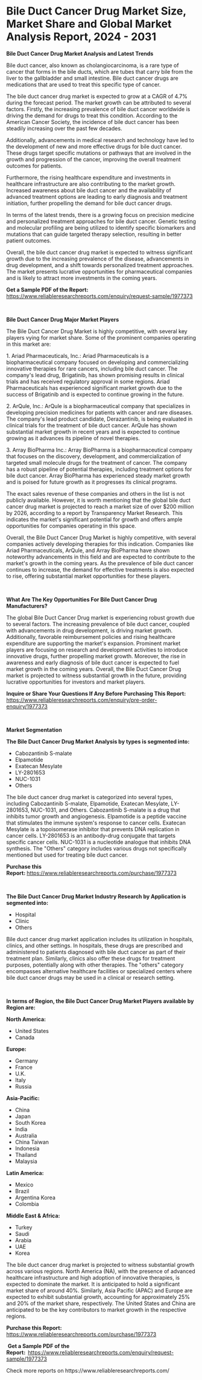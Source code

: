 <p><h1>Bile Duct Cancer Drug Market Size, Market Share and Global Market Analysis Report, 2024 - 2031</h1></p><p><strong>Bile Duct Cancer Drug Market Analysis and Latest Trends</strong></p>
<p><p>Bile duct cancer, also known as cholangiocarcinoma, is a rare type of cancer that forms in the bile ducts, which are tubes that carry bile from the liver to the gallbladder and small intestine. Bile duct cancer drugs are medications that are used to treat this specific type of cancer.</p><p>The bile duct cancer drug market is expected to grow at a CAGR of 4.7% during the forecast period. The market growth can be attributed to several factors. Firstly, the increasing prevalence of bile duct cancer worldwide is driving the demand for drugs to treat this condition. According to the American Cancer Society, the incidence of bile duct cancer has been steadily increasing over the past few decades.</p><p>Additionally, advancements in medical research and technology have led to the development of new and more effective drugs for bile duct cancer. These drugs target specific mutations or pathways that are involved in the growth and progression of the cancer, improving the overall treatment outcomes for patients.</p><p>Furthermore, the rising healthcare expenditure and investments in healthcare infrastructure are also contributing to the market growth. Increased awareness about bile duct cancer and the availability of advanced treatment options are leading to early diagnosis and treatment initiation, further propelling the demand for bile duct cancer drugs.</p><p>In terms of the latest trends, there is a growing focus on precision medicine and personalized treatment approaches for bile duct cancer. Genetic testing and molecular profiling are being utilized to identify specific biomarkers and mutations that can guide targeted therapy selection, resulting in better patient outcomes.</p><p>Overall, the bile duct cancer drug market is expected to witness significant growth due to the increasing prevalence of the disease, advancements in drug development, and a shift towards personalized treatment approaches. The market presents lucrative opportunities for pharmaceutical companies and is likely to attract more investments in the coming years.</p></p>
<p><strong>Get a Sample PDF of the Report:&nbsp;</strong> <a href="https://www.reliableresearchreports.com/enquiry/request-sample/1977373">https://www.reliableresearchreports.com/enquiry/request-sample/1977373</a></p>
<p>&nbsp;</p>
<p><strong>Bile Duct Cancer Drug Major Market Players</strong></p>
<p><p>The Bile Duct Cancer Drug Market is highly competitive, with several key players vying for market share. Some of the prominent companies operating in this market are:</p><p>1. Ariad Pharmaceuticals, Inc.: Ariad Pharmaceuticals is a biopharmaceutical company focused on developing and commercializing innovative therapies for rare cancers, including bile duct cancer. The company's lead drug, Brigatinib, has shown promising results in clinical trials and has received regulatory approval in some regions. Ariad Pharmaceuticals has experienced significant market growth due to the success of Brigatinib and is expected to continue growing in the future.</p><p>2. ArQule, Inc.: ArQule is a biopharmaceutical company that specializes in developing precision medicines for patients with cancer and rare diseases. The company's lead product candidate, Derazantinib, is being evaluated in clinical trials for the treatment of bile duct cancer. ArQule has shown substantial market growth in recent years and is expected to continue growing as it advances its pipeline of novel therapies.</p><p>3. Array BioPharma Inc.: Array BioPharma is a biopharmaceutical company that focuses on the discovery, development, and commercialization of targeted small molecule drugs for the treatment of cancer. The company has a robust pipeline of potential therapies, including treatment options for bile duct cancer. Array BioPharma has experienced steady market growth and is poised for future growth as it progresses its clinical programs.</p><p>The exact sales revenue of these companies and others in the list is not publicly available. However, it is worth mentioning that the global bile duct cancer drug market is projected to reach a market size of over $200 million by 2026, according to a report by Transparency Market Research. This indicates the market's significant potential for growth and offers ample opportunities for companies operating in this space.</p><p>Overall, the Bile Duct Cancer Drug Market is highly competitive, with several companies actively developing therapies for this indication. Companies like Ariad Pharmaceuticals, ArQule, and Array BioPharma have shown noteworthy advancements in this field and are expected to contribute to the market's growth in the coming years. As the prevalence of bile duct cancer continues to increase, the demand for effective treatments is also expected to rise, offering substantial market opportunities for these players.</p></p>
<p>&nbsp;</p>
<p><strong>What Are The Key Opportunities For Bile Duct Cancer Drug Manufacturers?</strong></p>
<p><p>The global Bile Duct Cancer Drug market is experiencing robust growth due to several factors. The increasing prevalence of bile duct cancer, coupled with advancements in drug development, is driving market growth. Additionally, favorable reimbursement policies and rising healthcare expenditure are supporting the market's expansion. Prominent market players are focusing on research and development activities to introduce innovative drugs, further propelling market growth. Moreover, the rise in awareness and early diagnosis of bile duct cancer is expected to fuel market growth in the coming years. Overall, the Bile Duct Cancer Drug market is projected to witness substantial growth in the future, providing lucrative opportunities for investors and market players.</p></p>
<p><strong>Inquire or Share Your Questions If Any Before Purchasing This Report:</strong> <a href="https://www.reliableresearchreports.com/enquiry/pre-order-enquiry/1977373">https://www.reliableresearchreports.com/enquiry/pre-order-enquiry/1977373</a></p>
<p>&nbsp;</p>
<p><strong>Market Segmentation</strong></p>
<p><strong>The Bile Duct Cancer Drug Market Analysis by types is segmented into:</strong></p>
<p><ul><li>Cabozantinib S-malate</li><li>Elpamotide</li><li>Exatecan Mesylate</li><li>LY-2801653</li><li>NUC-1031</li><li>Others</li></ul></p>
<p><p>The bile duct cancer drug market is categorized into several types, including Cabozantinib S-malate, Elpamotide, Exatecan Mesylate, LY-2801653, NUC-1031, and Others. Cabozantinib S-malate is a drug that inhibits tumor growth and angiogenesis. Elpamotide is a peptide vaccine that stimulates the immune system's response to cancer cells. Exatecan Mesylate is a topoisomerase inhibitor that prevents DNA replication in cancer cells. LY-2801653 is an antibody-drug conjugate that targets specific cancer cells. NUC-1031 is a nucleotide analogue that inhibits DNA synthesis. The "Others" category includes various drugs not specifically mentioned but used for treating bile duct cancer.</p></p>
<p><strong>Purchase this Report:&nbsp;</strong><a href="https://www.reliableresearchreports.com/purchase/1977373">https://www.reliableresearchreports.com/purchase/1977373</a></p>
<p>&nbsp;</p>
<p><strong>The Bile Duct Cancer Drug Market Industry Research by Application is segmented into:</strong></p>
<p><ul><li>Hospital</li><li>Clinic</li><li>Others</li></ul></p>
<p><p>Bile duct cancer drug market application includes its utilization in hospitals, clinics, and other settings. In hospitals, these drugs are prescribed and administered to patients diagnosed with bile duct cancer as part of their treatment plan. Similarly, clinics also offer these drugs for treatment purposes, potentially along with other therapies. The "others" category encompasses alternative healthcare facilities or specialized centers where bile duct cancer drugs may be used in a clinical or research setting.</p></p>
<p>&nbsp;</p>
<p><strong>In terms of Region, the Bile Duct Cancer Drug Market Players available by Region are:</strong></p>
<p>
    <p> <strong> North America: </strong>
        <ul>
            <li>United States</li>
            <li>Canada</li>
        </ul>
        </p> 
    <p> <strong> Europe: </strong>
        <ul>
            <li>Germany</li>
            <li>France</li>
            <li>U.K.</li>
            <li>Italy</li>
            <li>Russia</li>
        </ul>
        </p> 
    <p> <strong> Asia-Pacific: </strong>
        <ul>
            <li>China</li>
            <li>Japan</li>
            <li>South Korea</li>
            <li>India</li>
            <li>Australia</li>
            <li>China Taiwan</li>
            <li>Indonesia</li>
            <li>Thailand</li>
            <li>Malaysia</li>
        </ul>
        </p> 
    <p> <strong> Latin America: </strong>
        <ul>
            <li>Mexico</li>
            <li>Brazil</li>
            <li>Argentina Korea</li>
            <li>Colombia</li>
        </ul>
        </p> 
    <p> <strong> Middle East & Africa: </strong>
        <ul>
            <li>Turkey</li>
            <li>Saudi</li>
            <li>Arabia</li>
            <li>UAE</li>
            <li>Korea</li>
        </ul>
    </p>
    </p>
<p><p>The bile duct cancer drug market is projected to witness substantial growth across various regions. North America (NA), with the presence of advanced healthcare infrastructure and high adoption of innovative therapies, is expected to dominate the market. It is anticipated to hold a significant market share of around 40%. Similarly, Asia Pacific (APAC) and Europe are expected to exhibit substantial growth, accounting for approximately 25% and 20% of the market share, respectively. The United States and China are anticipated to be the key contributors to market growth in the respective regions.</p></p>
<p><strong>Purchase this Report: </strong><a href="https://www.reliableresearchreports.com/purchase/1977373">https://www.reliableresearchreports.com/purchase/1977373</a></p>
<p>&nbsp;<strong>Get a Sample PDF of the Report:&nbsp;&nbsp;</strong><a href="https://www.reliableresearchreports.com/enquiry/request-sample/1977373">https://www.reliableresearchreports.com/enquiry/request-sample/1977373</a></p>
<p><strong></strong></p>
<p>Check more reports on https://www.reliableresearchreports.com/</p>